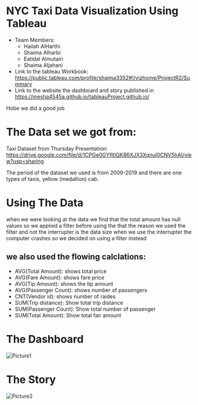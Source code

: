 # NYC Taxi Data Visualization Using Tableau 
 * Team Members:
    * Hailah AlHarthi
    * Shaima Alharbi
    * Eatidal Almutairi
    * Shaima Aljahani
 * Link to the tableau Workbook:
    https://public.tableau.com/profile/shaima3352#!/vizhome/ProjectR2/Summary
 * Link to the website the dashboard and story published in
  https://mesha4545a.github.io/tableauProject.github.io/
  
  
Hobe we did a good job 

# The Data set we got from:
Taxi Dataset from Thursday Presentation:
     https://drive.google.com/file/d/1CPGe0GYfItlQK86XJX3XqnuI0CNV5hAI/view?usp=sharing 

The period of the dataset we used is from 2009-2019 and there are one types of taxis, yellow (medallion) cab. 

# Using The Data
when we were looking at the data we find that the total amount has null values so we applied a filter before using the that 
the reason we used the filter and not the interrupter is the data size 
when we use the interrupter the computer crashes so we decided on using a filter instead 

## we also used the flowing calclations:

* AVG(Total Amount): shows total price
* AVG(Fare Amount): shows fare price
* AVG(Tip Amount): shows the tip amount
* AVG(Passenger Count): shows number of passengers
* CNT(Vendor id): shows number of raides 
* SUM(Trip distance): Show total trip distance
* SUM(Passenger Count): Show total number of passenger
* SUM(Total Amount): Show total fair amount

# The Dashboard
![Picture1](https://user-images.githubusercontent.com/48656800/101201531-f3d91e00-3678-11eb-8d6f-cf70fd3a2119.png)



# The Story 
![Picture2](https://user-images.githubusercontent.com/48656800/101201909-7f52af00-3679-11eb-9b89-a6dc16094142.png)
